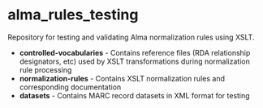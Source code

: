 # alma_rules_testing
Repository for testing and validating Alma normalization rules using XSLT.

- **controlled-vocabularies** - Contains reference files (RDA relationship designators, etc) used by XSLT transformations during normalization rule processing
- **normalization-rules** - Contains XSLT normalization rules and corresponding documentation
- **datasets** - Contains MARC record datasets in XML format for testing